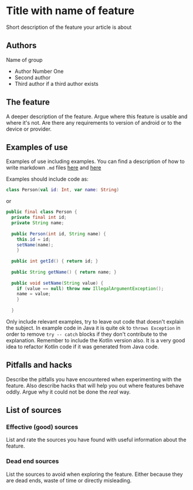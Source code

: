 # Title with name of feature

Short description of the feature your article is about

## Authors

Name of group 

* Author Number One
* Second author
* Third author if a third author exists

## The feature

A deeper description of the feature.
Argue where this feature is usable and where it's not.
Are there any requirements to version of android or to the device or provider.

## Examples of use

Examples of use including examples.
You can find a description of how to write markdown `.md` files
[here](https://github.com/adam-p/markdown-here/wiki/Markdown-Cheatsheet "Markdown Cheatsheet")
and [here](https://guides.github.com/features/mastering-markdown/ "Mastering Markdown")

Examples should include code as:

```kotlin
class Person(val id: Int, var name: String)
```
or
```java
public final class Person {
  private final int id;
  private String name;
  
  public Person(int id, String name) {
    this.id = id;
    setName(name);
    }
  
  public int getId() { return id; }
  
  public String getName() { return name; }
  
  public void setName(String value) { 
    if (value == null) throw new IllegalArgumentException();
    name = value;
    }
  
  }
```

Only include relevant examples, try to leave out code that doesn't explain the subject.
In example code in Java it is quite ok to `throws Exception` in order to remove `try -- catch` blocks if they don't contribute
to the explanation. Remember to include the Kotlin version also.
It is a very good idea to refactor Kotlin code if it was generated from Java code.

## Pitfalls and hacks

Describe the pitfalls you have encountered when experimenting with the feature.
Also describe hacks that will help you out where features behave oddly. Argue why it could not be done the *real* way.

## List of sources

### Effective (good) sources

List and rate the sources you have found with useful information about the feature.

### Dead end sources

List the sources to avoid when exploring the feature.
Either because they are dead ends, waste of time or directly misleading.



